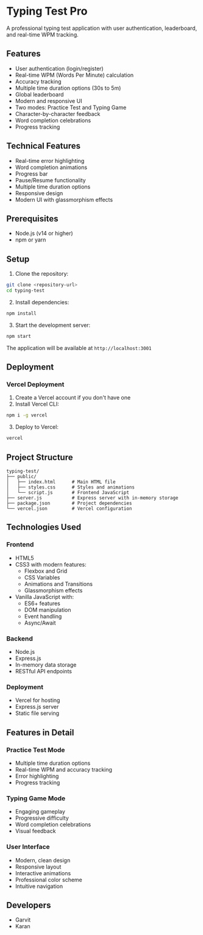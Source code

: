 # Typing Test Pro

A professional typing test application with user authentication, leaderboard, and real-time WPM tracking.

## Features

- User authentication (login/register)
- Real-time WPM (Words Per Minute) calculation
- Accuracy tracking
- Multiple time duration options (30s to 5m)
- Global leaderboard
- Modern and responsive UI
- Two modes: Practice Test and Typing Game
- Character-by-character feedback
- Word completion celebrations
- Progress tracking

## Technical Features

- Real-time error highlighting
- Word completion animations
- Progress bar
- Pause/Resume functionality
- Multiple time duration options
- Responsive design
- Modern UI with glassmorphism effects

## Prerequisites

- Node.js (v14 or higher)
- npm or yarn

## Setup

1. Clone the repository:
```bash
git clone <repository-url>
cd typing-test
```

2. Install dependencies:
```bash
npm install
```

3. Start the development server:
```bash
npm start
```

The application will be available at `http://localhost:3001`

## Deployment

### Vercel Deployment

1. Create a Vercel account if you don't have one
2. Install Vercel CLI:
```bash
npm i -g vercel
```

3. Deploy to Vercel:
```bash
vercel
```

## Project Structure

```
typing-test/
├── public/
│   ├── index.html      # Main HTML file
│   ├── styles.css      # Styles and animations
│   └── script.js       # Frontend JavaScript
├── server.js           # Express server with in-memory storage
├── package.json        # Project dependencies
└── vercel.json         # Vercel configuration
```

## Technologies Used

### Frontend
- HTML5
- CSS3 with modern features:
  - Flexbox and Grid
  - CSS Variables
  - Animations and Transitions
  - Glassmorphism effects
- Vanilla JavaScript with:
  - ES6+ features
  - DOM manipulation
  - Event handling
  - Async/Await

### Backend
- Node.js
- Express.js
- In-memory data storage
- RESTful API endpoints

### Deployment
- Vercel for hosting
- Express.js server
- Static file serving

## Features in Detail

### Practice Test Mode
- Multiple time duration options
- Real-time WPM and accuracy tracking
- Error highlighting
- Progress tracking

### Typing Game Mode
- Engaging gameplay
- Progressive difficulty
- Word completion celebrations
- Visual feedback

### User Interface
- Modern, clean design
- Responsive layout
- Interactive animations
- Professional color scheme
- Intuitive navigation

## Developers
- Garvit
- Karan 